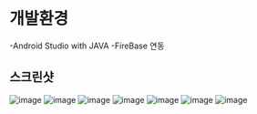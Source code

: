 # 개발환경 #
-Android Studio with JAVA
-FireBase 연동
## 스크린샷 ##
![image](https://github.com/OhMinSuk/ToDoList/assets/113233105/bcc077cf-ce2e-4563-a48a-387fe653a223)
![image](https://github.com/OhMinSuk/ToDoList/assets/113233105/0d0b7a2c-5dc3-43f8-9d74-a085c48b225b)
![image](https://github.com/OhMinSuk/ToDoList/assets/113233105/4e03003f-9a4a-4806-86c6-9b4510beed07)
![image](https://github.com/OhMinSuk/ToDoList/assets/113233105/28260065-cab0-40d2-b55c-1754c3dde268)
![image](https://github.com/OhMinSuk/ToDoList/assets/113233105/c916aba6-8729-4d1e-9d25-56db85b50484)
![image](https://github.com/OhMinSuk/ToDoList/assets/113233105/3cdd5044-4dd2-45ff-919b-056ec8a4b9c7)
![image](https://github.com/OhMinSuk/ToDoList/assets/113233105/4f9f49f2-e205-43be-8886-e44c8a57edee)
